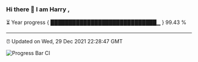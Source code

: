 ### Hi there 👋 I am Harry , 

⏳ Year progress { █████████████████████████████▁ } 99.43 %

---

⏰ Updated on Wed, 29 Dec 2021 22:28:47 GMT

![Progress Bar CI](https://github.com/duykhang68/duykhang68/workflows/Progress%20Bar%20CI/badge.svg)
